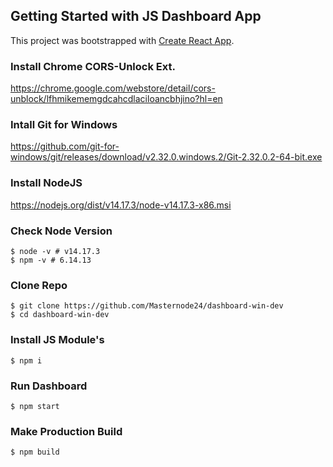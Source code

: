 ## Getting Started with JS Dashboard App

This project was bootstrapped with [Create React App](https://github.com/facebook/create-react-app).

### Install Chrome CORS-Unlock Ext.
https://chrome.google.com/webstore/detail/cors-unblock/lfhmikememgdcahcdlaciloancbhjino?hl=en

### Intall Git for Windows
https://github.com/git-for-windows/git/releases/download/v2.32.0.windows.2/Git-2.32.0.2-64-bit.exe

### Install NodeJS
https://nodejs.org/dist/v14.17.3/node-v14.17.3-x86.msi

### Check Node Version
```
$ node -v # v14.17.3
$ npm -v # 6.14.13 
```

### Clone Repo
```
$ git clone https://github.com/Masternode24/dashboard-win-dev
$ cd dashboard-win-dev
```

### Install JS Module's
```
$ npm i
```

### Run Dashboard 
```
$ npm start
```

### Make Production Build
```
$ npm build
```
